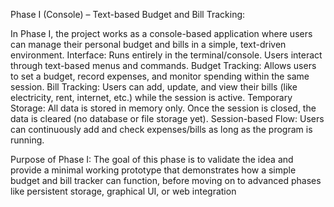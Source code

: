 Phase I (Console) – Text-based Budget and Bill Tracking:

In Phase I, the project works as a console-based application where users can manage their personal budget and bills in a simple, text-driven environment.
Interface: Runs entirely in the terminal/console. Users interact through text-based menus and commands.
Budget Tracking: Allows users to set a budget, record expenses, and monitor spending within the same session.
Bill Tracking: Users can add, update, and view their bills (like electricity, rent, internet, etc.) while the session is active.
Temporary Storage: All data is stored in memory only. Once the session is closed, the data is cleared (no database or file storage yet).
Session-based Flow: Users can continuously add and check expenses/bills as long as the program is running.

Purpose of Phase I:
The goal of this phase is to validate the idea and provide a minimal working prototype that demonstrates how a simple budget and bill tracker can function, before moving on to advanced phases like persistent storage, graphical UI, or web integration
